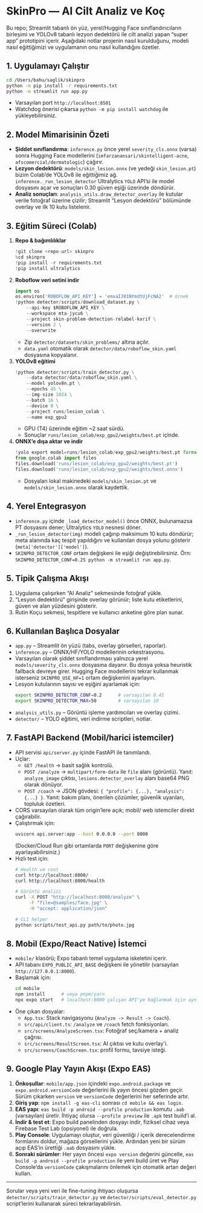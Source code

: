 # SkinPro — AI Cilt Analiz ve Koç

Bu repo; Streamlit tabanlı ön yüz, yerel/Hugging Face sınıflandırıcıların birleşimi ve YOLOv8 tabanlı lezyon dedektörü ile cilt analizi yapan “super app” prototipini içerir. Aşağıdaki notlar projenin nasıl kurulduğunu, modeli nasıl eğittiğimizi ve uygulamanın onu nasıl kullandığını özetler.

## 1. Uygulamayı Çalıştır
```bash
cd /Users/bahu/saglik/skinpro
python -m pip install -r requirements.txt
python -m streamlit run app.py
```
- Varsayılan port `http://localhost:8501`
- Watchdog önerisi çıkarsa `python -m pip install watchdog` ile yükleyebilirsiniz.

## 2. Model Mimarisinin Özeti
- **Şiddet sınıflandırma**: `inference.py` önce yerel `severity_cls.onnx` (varsa) sonra Hugging Face modellerini (`imfarzanansari/skintelligent-acne`, `afscomercial/dermatologic`) çağırır.
- **Lezyon dedektörü**: `models/skin_lesion.onnx` (ve yedeği `skin_lesion.pt`) bizim Colab’de YOLOv8 ile eğittiğimiz ağ. `inference._run_lesion_detector` Ultralytics `YOLO` API’si ile model dosyasını açar ve sonuçları 0.30 güven eşiği üzerinde döndürür.
- **Analiz sonuçları**: `analysis_utils.draw_detector_overlay` ile kutular verile fotoğraf üzerine çizilir; Streamlit “Lesyon dedektörü” bölümünde overlay ve ilk 10 kutu listelenir.

## 3. Eğitim Süreci (Colab)
1. **Repo & bağımlılıklar**
   ```python
   !git clone <repo-url> skinpro
   %cd skinpro
   !pip install -r requirements.txt
   !pip install ultralytics
   ```
2. **Roboflow veri setini indir**
   ```python
   import os
   os.environ['ROBOFLOW_API_KEY'] = 'emxaIJ01NYmdtUjFcNA2'  # örnek
   !python detector/scripts/download_dataset.py \
       --api-key $ROBOFLOW_API_KEY \
       --workspace mta-jycu6 \
       --project skin-problem-detection-relabel-kxrif \
       --version 2 \
       --overwrite
   ```
   - Zip `detector/datasets/skin_problems/` altına açılır.
   - `data.yaml` otomatik olarak `detector/data/roboflow_skin.yaml` dosyasına kopyalanır.
3. **YOLOv8 eğitimi**
   ```python
   !python detector/scripts/train_detector.py \
       --data detector/data/roboflow_skin.yaml \
       --model yolov8n.pt \
       --epochs 45 \
       --img-size 1024 \
       --batch 16 \
       --device 0 \
       --project runs/lesion_colab \
       --name exp_gpu2
   ```
   - GPU (T4) üzerinde eğitim ~2 saat sürdü.
   - Sonuçlar `runs/lesion_colab/exp_gpu2/weights/best.pt` içinde.
4. **ONNX’e dışa aktar ve indir**
   ```python
   !yolo export model=runs/lesion_colab/exp_gpu2/weights/best.pt format=onnx imgsz=1024
   from google.colab import files
   files.download('runs/lesion_colab/exp_gpu2/weights/best.pt')
   files.download('runs/lesion_colab/exp_gpu2/weights/best.onnx')
   ```
   - Dosyaları lokal makinedeki `models/skin_lesion.pt` ve `models/skin_lesion.onnx` olarak kaydettik.

## 4. Yerel Entegrasyon
- `inference.py` içinde `_load_detector_model()` önce ONNX, bulunamazsa PT dosyasını dener; Ultralytics `YOLO` nesnesi döner.
- `_run_lesion_detector(img)` modeli çağırıp maksimum 10 kutu döndürür; meta alanında kaç tespit yapıldığını ve kullanılan dosya yolunu gösterir (`meta['detector']['model']`).
- `SKINPRO_DETECTOR_CONF` ortam değişkeni ile eşiği değiştirebilirsiniz. Örn: `SKINPRO_DETECTOR_CONF=0.25 python -m streamlit run app.py`.

## 5. Tipik Çalışma Akışı
1. Uygulama çalışırken “AI Analiz” sekmesinde fotoğraf yükle.
2. “Lesyon dedektörü” girişinde overlay görünür; liste kutu etiketlerini, güven ve alan yüzdesini gösterir.
3. Rutin Koçu sekmesi, tespitlere ve kullanıcı anketine göre plan sunar.

## 6. Kullanılan Başlıca Dosyalar
- `app.py` – Streamlit ön yüzü (tabs, overlay görselleri, raporlar).
- `inference.py` – ONNX/HF/YOLO modellerinin orkestrasyonu.
- Varsayılan olarak şiddet sınıflandırması yalnızca yerel `models/severity_cls.onnx` dosyasına dayanır. Bu dosya yoksa heuristik fallback devreye girer. Hugging Face modellerini tekrar kullanmak isterseniz `SKINPRO_USE_HF=1` ortam değişkenini ayarlayın.
- Lesyon kutularının sayısı ve eşiğini ayarlamak için:
  ```bash
  export SKINPRO_DETECTOR_CONF=0.2      # varsayılan 0.45
  export SKINPRO_DETECTOR_MAX=50        # varsayılan 10
  ```
- `analysis_utils.py` – Görüntü işleme yardımcıları ve overlay çizimi.
- `detector/` – YOLO eğitimi, veri indirme scriptleri, notlar.

## 7. FastAPI Backend (Mobil/harici istemciler)
- API servisi `api/server.py` içinde FastAPI ile tanımlandı.
- Uçlar:
  - `GET /health` → basit sağlık kontrolü.
  - `POST /analyze` → `multipart/form-data` ile `file` alanı (görüntü). Yanıt: `analyze_image` çıktısı, `lesions.detector_overlay` alanı base64 PNG olarak dönüyor.
  - `POST /coach` → JSON gövdesi: `{ "profile": {...}, "analysis": {...} }`. Yanıt: bakım planı, önerilen çözümler, güvenlik uyarıları, topluluk özetleri.
- CORS varsayılan olarak tüm origin’lere açık; mobil/ web istemciler direkt çağırabilir.
- Çalıştırmak için:
  ```bash
  uvicorn api.server:app --host 0.0.0.0 --port 8000
  ```
  (Docker/Cloud Run gibi ortamlarda `PORT` değişkenine göre ayarlayabilirsiniz.)
- Hızlı test için:
  ```bash
  # Health ve root
  curl http://localhost:8000/
  curl http://localhost:8000/health

  # Görüntü analizi
  curl -X POST "http://localhost:8000/analyze" \
       -F "file=@samples/face.jpg" \
       -H "accept: application/json"

  # CLI helper
  python scripts/test_api.py path/to/photo.jpg
  ```

## 8. Mobil (Expo/React Native) İstemci
- `mobile/` klasörü; Expo tabanlı temel uygulama iskeletini içerir.
- API tabanı `EXPO_PUBLIC_API_BASE` değişkeni ile yönetilir (varsayılan `http://127.0.0.1:8000`).
- Başlamak için:
  ```bash
  cd mobile
  npm install      # veya pnpm/yarn
  npx expo start   # localhost:8000 çalışan API'ye bağlanmak için aynı ağda olmalı
  ```
- Öne çıkan dosyalar:
  - `App.tsx`: Stack navigasyonu (`Analyze -> Result -> Coach`).
  - `src/api/client.ts`: `/analyze` ve `/coach` fetch fonksiyonları.
  - `src/screens/AnalyzeScreen.tsx`: Fotoğraf seç/kamera + analiz çağrısı.
  - `src/screens/ResultScreen.tsx`: AI çıktısı ve kutu overlay'i.
  - `src/screens/CoachScreen.tsx`: profil formu, tavsiye isteği.

## 9. Google Play Yayın Akışı (Expo EAS)
1. **Önkoşullar**: `mobile/app.json` içindeki `expo.android.package` ve `expo.android.versionCode` değerlerini ilk yayın öncesi gözden geçir. Sürüm çıkarken `version` ve `versionCode` değerlerini her seferinde artır.
2. **Giriş yap**: `npm install -g eas-cli` sonrası `cd mobile && eas login`.
3. **EAS yapı**: `eas build -p android --profile production` komutu `.aab` (varsayılan) üretir. İhtiyaç olursa `--profile preview` ile `.apk` test build’i al.
4. **İndir & test et**: Expo build panelinden dosyayı indir, fiziksel cihaz veya Firebase Test Lab (opsiyonel) ile doğrula.
5. **Play Console**: Uygulamayı oluştur, veri güvenliği / içerik derecelendirme formlarını doldur, mağaza görsellerini yükle. Ardından yeni bir sürüm açıp EAS’in ürettiği `.aab` dosyasını yükle.
6. **Sonraki sürümler**: Her yayın öncesi `expo version` değerini güncelle, `eas build -p android --profile production` ile yeni build üret ve Play Console’da `versionCode` çakışmalarını önlemek için otomatik artan değeri kullan.


---
Sorular veya yeni veri ile fine-tuning ihtiyacı oluşursa `detector/scripts/train_detector.py` ve `detector/scripts/eval_detector.py` script’lerini kullanarak süreci tekrarlayabilirsin.
